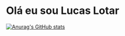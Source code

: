 # Olá eu sou Lucas Lotar 
[![Anurag's GitHub stats](https://github-readme-stats.vercel.app/api?username=Lotar-lucas)](https://github.com/anuraghazra/github-readme-stats)
